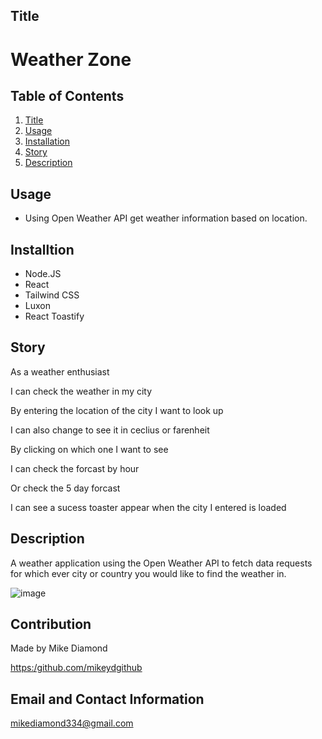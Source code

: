 ## Title

# Weather Zone 


  ## Table of Contents
  1. [Title](#Title)
  2. [Usage](#Usage)
  3. [Installation](#Installtion)
  4. [Story](#Story)
  5. [Description](#Description)


  ## Usage

  * Using Open Weather API get weather information based on location.

  ## Installtion
  
  * Node.JS
  * React 
  * Tailwind CSS
  * Luxon
  * React Toastify
  
  ## Story

  As a weather enthusiast
  
  I can check the weather in my city
  
  By entering the location of the city I want to look up
  
  I can also change to see it in ceclius or farenheit
  
  By clicking on which one I want to see
  
  I can check the forcast by hour
  
  Or check the 5 day forcast
  
  I can see a sucess toaster appear when the city I entered is loaded

  ## Description

  A weather application using the Open Weather API to fetch data requests for which ever city or country you would like to find the weather in. 
  
  ![image](https://user-images.githubusercontent.com/94988620/175303754-b26ec5ce-2eb7-44a3-bcf6-9ad012e25d76.png)

  
  ## Contribution

  Made by Mike Diamond
  
  [https:/github.com/mikeydgithub](https:/github.com/mikeydgithub)
  
  ## Email and Contact Information
     
  mikediamond334@gmail.com

  

 
